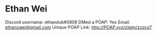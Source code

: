# Ethan Wei

Discord username: ethandub#0808
DMed a POAP: Yes
Email: ethancwei@gmail.com
Unique POAP Link: http://POAP.xyz/claim/zzzco7
